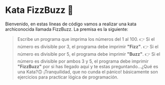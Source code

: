 # Kata FizzBuzz 🤺
Bienvenido, en estas líneas de código vamos a realizar una kata archiconocida llamada FizzBuzz.
La premisa es la siguiente:
>Escribe un programa que imprima los números del 1 al 100.
👉 Si el número es divisible por 3, el programa debe imprimir **"Fizz"**.
👉 Si el número es divisible por 5, el programa debe imprimir **"Buzz"**.
👉 Si el número es divisible por ambos 3 y 5, el programa debe imprimir **"FizzBuzz"**
por si has llegado aquí y te estas preguntando...¿Qué es una Kata?🙃
¡Tranquilidad, que no cunda el pánico!
básicamente son ejercicios para practicar lógica de programación.